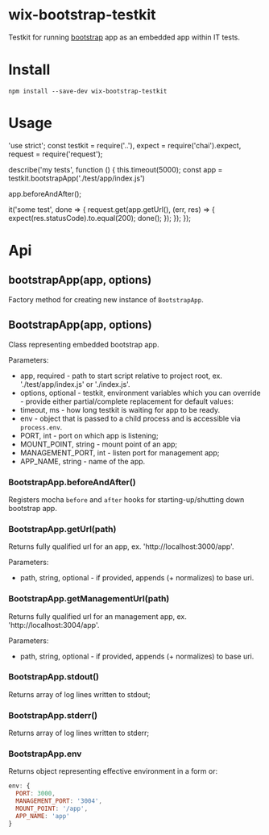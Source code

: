 # wix-bootstrap-testkit

Testkit for running [bootstrap](../) app as an embedded app within IT tests.

# Install

```
npm install --save-dev wix-bootstrap-testkit
```

# Usage

'use strict';
const testkit = require('..'),
  expect = require('chai').expect,
  request = require('request');

describe('my tests', function () {
  this.timeout(5000);
  const app = testkit.bootstrapApp('./test/app/index.js')
  
  app.beforeAndAfter();

  it('some test', done => {
    request.get(app.getUrl(), (err, res) => {
      expect(res.statusCode).to.equal(200);
      done();
    });
  });
});

# Api

## bootstrapApp(app, options)
Factory method for creating new instance of `BootstrapApp`.

## BootstrapApp(app, options)
Class representing embedded bootstrap app.

Parameters:
 - app, required - path to start script relative to project root, ex. './test/app/index.js' or './index.js'.
 - options, optional - testkit, environment variables which you can override - provide either partial/complete replacement for default values:
  - timeout, ms - how long testkit is waiting for app to be ready.
  - env - object that is passed to a child process and is accessible via `process.env`.
   - PORT, int - port on which app is listening;
   - MOUNT_POINT, string - mount point of an app;
   - MANAGEMENT_PORT, int - listen port for management app;
   - APP_NAME, string - name of the app.
 
### BootstrapApp.beforeAndAfter()
Registers mocha `before` and `after` hooks for starting-up/shutting down bootstrap app.

### BootstrapApp.getUrl(path)
Returns fully qualified url for an app, ex. 'http://localhost:3000/app'.
 
Parameters:
 - path, string, optional - if provided, appends (+ normalizes) to base uri.

### BootstrapApp.getManagementUrl(path)
Returns fully qualified url for an management app, ex. 'http://localhost:3004/app'.
 
Parameters:
 - path, string, optional - if provided, appends (+ normalizes) to base uri.

### BootstrapApp.stdout()
Returns array of log lines written to stdout;

### BootstrapApp.stderr()
Returns array of log lines written to stderr;

### BootstrapApp.env
Returns object representing effective environment in a form or:

```js
env: {
  PORT: 3000,
  MANAGEMENT_PORT: '3004',
  MOUNT_POINT: '/app',
  APP_NAME: 'app'
}
```